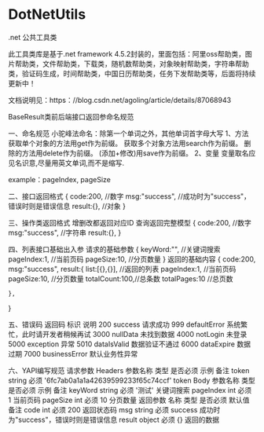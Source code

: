 # DotNetUtils
.net 公共工具类

此工具类库是基于.net framework 4.5.2封装的，里面包括：阿里oss帮助类，图片帮助类，文件帮助类，下载类，随机数帮助类，对象映射帮助类，字符串帮助类，验证码生成，时间帮助类，中国日历帮助类，任务下发帮助类等，后面将持续更新中！

文档说明见：https：//blog.csdn.net/agoling/article/details/87068943

BaseResult类前后端接口返回参命名规范

一、命名规范
小驼峰法命名：除第一个单词之外，其他单词首字母大写
1、方法
    获取单个对象的方法用get作为前缀。
    获取多个对象方法用search作为前缀。
    删除的方法用delete作为前缀。
    (添加+修改)用save作为前缀。
2、变量
变量取名应见名识意,尽量用英文单词,而不是缩写.

example：pageIndex, pageSize

二、接口返回格式
{
    code:200,       //数字
    msg:"success",  //成功时为"success"，错误时则是错误信息
    result:{},        //对象
}

三、操作类返回格式
增删改都返回对应ID
查询返回完整模型
{
    code:200,       //数字
    msg:"success", //字符串
    result:{},
}

四、列表接口基础出入参
请求的基础参数
{
    keyWord:"",    //关键词搜索
    pageIndex:1,   //当前页码
    pageSize:10,   //分页数量
}
返回的基础内容
{
    code:200, 
    msg:"success",
    result:{
        list:[{},{}],  //返回的列表
        pageIndex:1,   //当前页码
        pageSize:10,   //分页数量
        totalCount:100,//总条数
        totalPages:10  //总页数 
        
    },
}

五、错误码
返回码	标识	说明
200	success	请求成功
999	defaultError	系统繁忙，此时请开发者稍候再试
3000	nullData	未找到数据
4000	notLogin	未登录
5000	exception	异常
5010	dataIsValid	数据验证不通过
6000	dataExpire	数据过期
7000	businessError	默认业务性异常

六、YAPI编写规范
请求参数
Headers
参数名称	类型	是否必须	示例	备注
token	string	必须	'6fc7ab0a1a1a42639599233f65c74ccf'	token
Body
参数名称	类型	是否必须	示例	备注
keyWord	string	必须	'测试'	关键词搜索
pageIndex	int	必须	1	当前页码
pageSize	int	必须	10	分页数量
返回参数
名称	类型	是否必须	默认值	备注
code	int	必须	200	返回状态码
msg	string	必须	success	成功时为"success"，错误时则是错误信息
result	object	必须	{}	返回的数据
